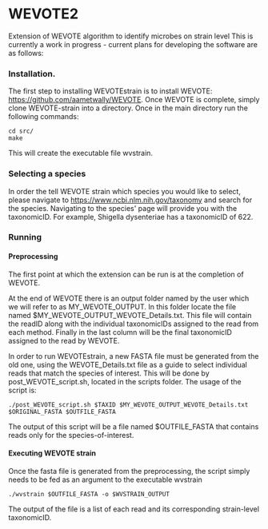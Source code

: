 # WEVOTE2
Extension of WEVOTE algorithm to identify  microbes on strain level
This is currently a work in progress - current plans for developing the software are as follows:



### Installation.

The first step to installing WEVOTEstrain is to install WEVOTE: https://github.com/aametwally/WEVOTE. 
Once WEVOTE is complete, simply clone WEVOTE-strain into a directory. Once in the main directory run the following commands:
```
cd src/
make
```
This will create the executable file wvstrain.

### Selecting a species

In order the tell WEVOTE strain which species you would like to select, please navigate to https://www.ncbi.nlm.nih.gov/taxonomy and search for the species. Navigating to the species' page will provide you with the taxonomicID. For example, Shigella dysenteriae has a taxonomicID of 622.

### Running

#### Preprocessing

The first point at which the extension can be run is at the completion of WEVOTE. 

At the end of WEVOTE there is an output folder named by the user which we will refer to as MY_WEVOTE_OUTPUT. In this folder locate the file named $MY_WEVOTE_OUTPUT_WEVOTE_Details.txt. This file will contain the readID along with the individual taxonomicIDs assigned to the read from each method. Finally in the last column will be the final taxonomicID assigned to the read by WEVOTE.

In order to run WEVOTEstrain, a new FASTA file must be generated from the old one, using the WEVOTE_Details.txt file as a guide to select individual reads that match the species of interest. This will be done by  post_WEVOTE_script.sh, located in the scripts folder. The usage of the script is:
```
./post_WEVOTE_script.sh $TAXID $MY_WEVOTE_OUTPUT_WEVOTE_Details.txt $ORIGINAL_FASTA $OUTFILE_FASTA

```

The output of this script will be a file named $OUTFILE_FASTA that contains reads only for the species-of-interest.

#### Executing WEVOTE strain

Once the fasta file is generated from the preprocessing, the script simply needs to be fed as an argument to the executable wvstrain

```
./wvstrain $OUTFILE_FASTA -o $WVSTRAIN_OUTPUT
```

The output of the file is a list of each read and its corresponding strain-level taxonomicID.





